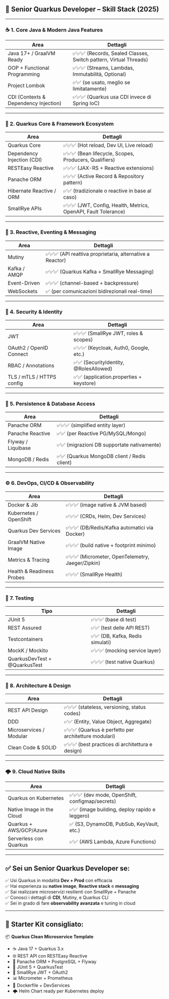 ## 🧬 Senior Quarkus Developer – Skill Stack (2025)

---

### ☕ 1. **Core Java & Modern Java Features**

| Area                                  | Dettagli                                                          |
| ------------------------------------- | ----------------------------------------------------------------- |
| Java 17+ / GraalVM Ready              | ✅✅✅ (Records, Sealed Classes, Switch pattern, Virtual Threads) |
| OOP + Functional Programming          | ✅✅✅ (Streams, Lambdas, Immutabilità, Optional)                 |
| Project Lombok                        | ✅✅ (se usato, meglio se limitatamente)                          |
| CDI (Contexts & Dependency Injection) | ✅✅✅ (Quarkus usa CDI invece di Spring IoC)                     |

---

### 🧱 2. **Quarkus Core & Framework Ecosystem**

| Area                       | Dettagli                                                        |
| -------------------------- | --------------------------------------------------------------- |
| Quarkus Core               | ✅✅✅ (Hot reload, Dev UI, Live reload)                        |
| Dependency Injection (CDI) | ✅✅✅ (Bean lifecycle, Scopes, Producers, Qualifiers)          |
| RESTEasy Reactive          | ✅✅✅ (JAX-RS + Reactive extensions)                           |
| Panache ORM                | ✅✅✅ (Active Record & Repository pattern)                     |
| Hibernate Reactive / ORM   | ✅✅ (tradizionale o reactive in base al caso)                  |
| SmallRye APIs              | ✅✅✅ (JWT, Config, Health, Metrics, OpenAPI, Fault Tolerance) |

---

### 🧬 3. **Reactive, Eventing & Messaging**

| Area         | Dettagli                                                  |
| ------------ | --------------------------------------------------------- |
| Mutiny       | ✅✅✅ (API reattiva proprietaria, alternative a Reactor) |
| Kafka / AMQP | ✅✅✅ (Quarkus Kafka + SmallRye Messaging)               |
| Event-Driven | ✅✅✅ (channel-based + backpressure)                     |
| WebSockets   | ✅ (per comunicazioni bidirezionali real-time)            |

---

### 🔐 4. **Security & Identity**

| Area                      | Dettagli                                 |
| ------------------------- | ---------------------------------------- |
| JWT                       | ✅✅✅ (SmallRye JWT, roles & scopes)    |
| OAuth2 / OpenID Connect   | ✅✅✅ (Keycloak, Auth0, Google, etc.)   |
| RBAC / Annotations        | ✅✅ (SecurityIdentity, @RolesAllowed)   |
| TLS / mTLS / HTTPS config | ✅✅ (application.properties + keystore) |

---

### 🧰 5. **Persistence & Database Access**

| Area               | Dettagli                                     |
| ------------------ | -------------------------------------------- |
| Panache ORM        | ✅✅✅ (simplified entity layer)             |
| Panache Reactive   | ✅✅ (per Reactive PG/MySQL/Mongo)           |
| Flyway / Liquibase | ✅✅ (migrazioni DB supportate nativamente)  |
| MongoDB / Redis    | ✅✅ (Quarkus MongoDB client / Redis client) |

---

### ⚙️ 6. **DevOps, CI/CD & Observability**

| Area                      | Dettagli                                          |
| ------------------------- | ------------------------------------------------- |
| Docker & Jib              | ✅✅✅ (image native & JVM based)                 |
| Kubernetes / OpenShift    | ✅✅✅ (CRDs, Helm, Dev Services)                 |
| Quarkus Dev Services      | ✅✅✅ (DB/Redis/Kafka automatici via Docker)     |
| GraalVM Native Image      | ✅✅✅ (build native + footprint minimo)          |
| Metrics & Tracing         | ✅✅✅ (Micrometer, OpenTelemetry, Jaeger/Zipkin) |
| Health & Readiness Probes | ✅✅✅ (SmallRye Health)                          |

---

### 🧪 7. **Testing**

| Tipo                          | Dettagli                         |
| ----------------------------- | -------------------------------- |
| JUnit 5                       | ✅✅✅ (base di test)            |
| REST Assured                  | ✅✅ (test delle API REST)       |
| Testcontainers                | ✅✅ (DB, Kafka, Redis simulati) |
| MockK / Mockito               | ✅✅✅ (mocking service layer)   |
| QuarkusDevTest + @QuarkusTest | ✅✅✅ (test native Quarkus)     |

---

### 🧠 8. **Architecture & Design**

| Area                    | Dettagli                                              |
| ----------------------- | ----------------------------------------------------- |
| REST API Design         | ✅✅✅ (stateless, versioning, status codes)          |
| DDD                     | ✅✅ (Entity, Value Object, Aggregate)                |
| Microservices / Modular | ✅✅✅ (Quarkus è perfetto per architetture modulari) |
| Clean Code & SOLID      | ✅✅✅ (best practices di architettura e design)      |

---

### 🌩️ 9. **Cloud Native Skills**

| Area                      | Dettagli                                        |
| ------------------------- | ----------------------------------------------- |
| Quarkus on Kubernetes     | ✅✅✅ (dev mode, OpenShift, configmap/secrets) |
| Native Image in the Cloud | ✅✅ (image building, deploy rapido e leggero)  |
| Quarkus + AWS/GCP/Azure   | ✅ (S3, DynamoDB, PubSub, KeyVault, etc.)       |
| Serverless con Quarkus    | ✅✅ (AWS Lambda, Azure Functions)              |

---

## ✅ Sei un **Senior Quarkus Developer** se:

✅ Usi Quarkus in modalità **Dev + Prod** con efficacia  
✅ Hai esperienza su **native image**, **Reactive stack** e **messaging**  
✅ Sai realizzare microservizi resilienti con SmallRye + Panache  
✅ Conosci i dettagli di **CDI**, Mutiny, e Quarkus CLI  
✅ Sei in grado di fare **observability avanzata** e tuning in cloud

---

## 🎁 Starter Kit consigliato:

📦 **Quarkus Clean Microservice Template**

- ☕ Java 17 + Quarkus 3.x
- 🌐 REST API con RESTEasy Reactive
- 🧰 Panache ORM + PostgreSQL + Flyway
- 🧪 JUnit 5 + QuarkusTest
- 🔐 SmallRye JWT + OAuth2
- 📊 Micrometer + Prometheus
- 🐳 Dockerfile + DevServices
- 🌩️ Helm Chart ready per Kubernetes deploy
